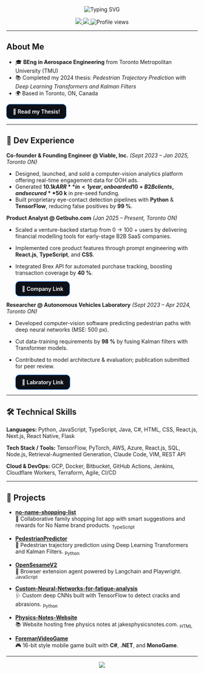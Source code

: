 <p align="center">
  <img src="https://readme-typing-svg.demolab.com?font=Fira+Code&pause=1000&color=00F7FF&center=true&vCenter=true&width=435&lines=Hi%2C+I'm+Jakob+Sol+Strozberg%F0%9F%91%8B;Aerospace+Engineering+Graduate+%40+TMU;ML+%26+Product+Enthusiast%F0%9F%9A%80" alt="Typing SVG" />
</p>

<p align="center">
  <a href="https://www.linkedin.com/in/jakobsolstrozberg" target="_blank">
    <img src="https://img.shields.io/badge/LinkedIn-0077B5?style=for-the-badge&logo=linkedin&logoColor=white" />
  </a>
  <a href="mailto:Jakob.solstrozberg@torontomu.ca" target="_blank">
    <img src="https://img.shields.io/badge/Email-00F7FF?style=for-the-badge&logo=gmail&logoColor=white" />
  </a>
  <img src="https://komarev.com/ghpvc/?username=jakobsolstrozberg&label=Profile%20views&color=00F7FF&style=for-the-badge" alt="Profile views" />
</p>

---

## About Me  

- 🎓 **BEng in Aerospace Engineering** from Toronto Metropolitan University (TMU)  
- 📚 Completed my 2024 thesis: *Pedestrian Trajectory Prediction with Deep Learning Transformers and Kalman Filters*
- 🌍 Based in Toronto, ON, Canada  

<a href="https://figshare.com/articles/thesis/Pedestrian_Trajectory_Prediction_with_Deep_Learning_Transformers_and_Kalman_Filters/25613349?file=45688998" target="_blank" rel="noopener noreferrer" style="text-decoration:none;">
  <div style="display:inline-block;padding:10px 16px;border-radius:10px;border:1px solid #0366d6;background:#0d1117;">
    <span style="font-weight:600;color:#ffffff;">📄 Read my Thesis!</span>
  </div>
</a>  



---

## 💼 Dev Experience

**Co-founder & Founding Engineer @ Viable, Inc.** *(Sept 2023 – Jan 2025, Toronto ON)*
- Designed, launched, and sold a computer-vision analytics platform offering real-time engagement data for OOH ads.
- Generated **$10.1 k ARR** in < 1 year, onboarded 10 + B2B clients, and secured **$50 k** in pre-seed funding.
- Built proprietary eye-contact detection pipelines with **Python** & **TensorFlow**, reducing false positives by **99 %**.

**Product Analyst @ Getbuho.com** *(Jan 2025 – Present, Toronto ON)*
- Scaled a venture-backed startup from 0 → 100 + users by delivering financial modelling tools for early-stage B2B SaaS companies.
- Implemented core product features through prompt engineering with **React.js**, **TypeScript**, and **CSS**.
- Integrated Brex API for automated purchase tracking, boosting transaction coverage by **40 %**.

  <a href="https://getbuho.com/" target="_blank" rel="noopener noreferrer" style="text-decoration:none;">
  <div style="display:inline-block;padding:10px 16px;border-radius:10px;border:1px solid #0366d6;background:#0d1117;">
    <span style="font-weight:600;color:#ffffff;">📄 Company Link</span>
  </div>
</a>  

**Researcher @ Autonomous Vehicles Laboratory** *(Sept 2023 – Apr 2024, Toronto ON)*
- Developed computer-vision software predicting pedestrian paths with deep neural networks (MSE: 500 px).
- Cut data-training requirements by **98 %** by fusing Kalman filters with Transformer models.
- Contributed to model architecture & evaluation; publication submitted for peer review.

    <a href="https://www.torontomu.ca/autonomous-vehicles-lab/people/jakob-sol-strozberg/" target="_blank" rel="noopener noreferrer" style="text-decoration:none;">
  <div style="display:inline-block;padding:10px 16px;border-radius:10px;border:1px solid #0366d6;background:#0d1117;">
    <span style="font-weight:600;color:#ffffff;">📄 Labratory Link</span>
  </div>
</a>  

---

## 🛠️ Technical Skills

**Languages:** Python, JavaScript, TypeScript, Java, C#, HTML, CSS, React.js, Next.js, React Native, Flask

**Tech Stack / Tools:** TensorFlow, PyTorch, AWS, Azure, React.js, SQL, Node.js, Retrieval-Augmented Generation, Claude Code, VIM, REST API

**Cloud & DevOps:** GCP, Docker, Bitbucket, GitHub Actions, Jenkins, Cloudflare Workers, Terraform, Agile, CI/CD

---

## 🚀 Projects

- **[no-name-shopping-list](#)**  
  🛒 Collaborative family shopping list app with smart suggestions and rewards for No Name brand products. <sub>TypeScript</sub>

- **[PedestrianPredictor](#)**  
  🤖 Pedestrian trajectory prediction using Deep Learning Transformers and Kalman Filters. <sub>Python</sub>

- **[OpenSesameV2](#)**  
  🔑 Browser extension agent powered by Langchain and Playwright. <sub>JavaScript</sub>

- **[Custom-Neural-Networks-for-fatigue-analysis](#)**  
  🩺 Custom deep CNNs built with TensorFlow to detect cracks and abrasions. <sub>Python</sub>

- **[Physics-Notes-Website](#)**  
  📚 Website hosting free physics notes at jakesphysicsnotes.com. <sub>HTML</sub>

- **[ForemanVideoGame](#)**  
  🎮 16-bit style mobile game built with **C#**, **.NET**, and **MonoGame**.

---

<p align="center">
  <img src="https://capsule-render.vercel.app/api?type=waving&color=00F7FF&height=100&section=footer"/>
</p>
